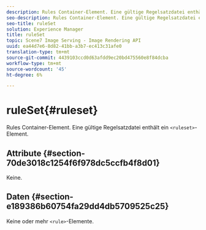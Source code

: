```yaml
---
description: Rules Container-Element. Eine gültige Regelsatzdatei enthält ein Element.
seo-description: Rules Container-Element. Eine gültige Regelsatzdatei enthält ein Element.
seo-title: ruleSet
solution: Experience Manager
title: ruleSet
topic: Scene7 Image Serving - Image Rendering API
uuid: ea44d7e6-8d82-41bb-a3b7-ec413c31afe0
translation-type: tm+mt
source-git-commit: 4439103ccd0d63afdd9ec20bd475560e8f84dcba
workflow-type: tm+mt
source-wordcount: '45'
ht-degree: 6%

---
```



# ruleSet{#ruleset}

Rules Container-Element. Eine gültige Regelsatzdatei enthält ein `<ruleset>`-Element.

## Attribute {#section-70de3018c1254f6f978dc5ccfb4f8d01}

Keine.

## Daten {#section-e189386b60754fa29dd4db5709525c25}

Keine oder mehr `<rule>`-Elemente.
